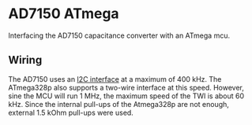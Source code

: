 # AD7150 ATmega
Interfacing the AD7150 capacitance converter with an ATmega mcu.

## Wiring
The AD7150 uses an [I2C interface](https://en.wikipedia.org/wiki/I%C2%B2C) at a maximum of 400 kHz.
The ATmega328p also supports a two-wire interface at this speed.
However, sine the MCU will run 1 MHz, the maximum speed of the TWI is about 60 kHz.
Since the internal pull-ups of the Atmega328p are not enough, external 1.5 kOhm pull-ups were used.
